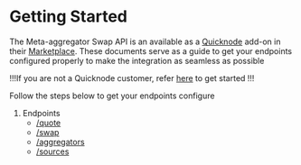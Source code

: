 # Getting Started

The Meta-aggregator Swap API is an available as a [Quicknode](https://www.quicknode.com) add-on in their [Marketplace](https://www.quicknode.com/marketplace). These documents serve as a guide to get your endpoints configured properly to make the integration as seamless as possible

!!!If you are not a Quicknode customer, refer [here](https://quicknode.com) to get started
!!!

Follow the steps below to get your endpoints configure

1. Endpoints
   - [/quote](quote.md)
   - [/swap](swap.md)
   - [/aggregators](aggregators.md)
   - [/sources](sources.md)

